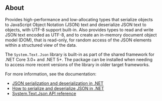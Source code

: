 ## About

Provides high-performance and low-allocating types that serialize objects to JavaScript Object Notation (JSON) text and deserialize JSON text to objects, with UTF-8 support built-in. Also provides types to read and write JSON text encoded as UTF-8, and to create an in-memory document object model (DOM), that is read-only, for random access of the JSON elements within a structured view of the data.

The `System.Text.Json` library is built-in as part of the shared framework for .NET Core 3.0+ and .NET 5+. The package can be installed when needing to access more recent versions of the library in older target frameworks.

For more information, see the documentation:

- [JSON serialization and deserialization in .NET](https://docs.microsoft.com/dotnet/standard/serialization/system-text-json-overview)
- [How to serialize and deserialize JSON in .NET](https://docs.microsoft.com/dotnet/standard/serialization/system-text-json-how-to)
- [System.Text.Json API reference](https://docs.microsoft.com/dotnet/api/system.text.json)
